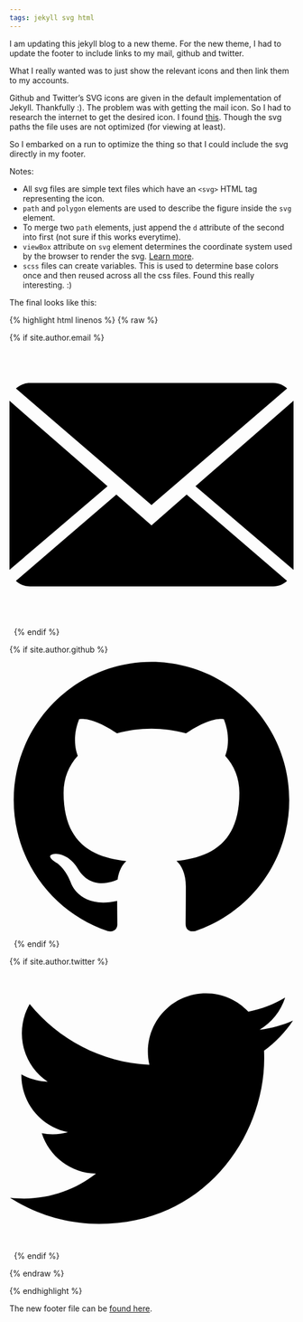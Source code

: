```yaml
---
tags: jekyll svg html
---
```


I am updating this jekyll blog to a new theme. For the new theme, I had to update the footer to include links to my mail, github and twitter.

What I really wanted was to just show the relevant icons and then link them to my accounts.

Github and Twitter’s SVG icons are given in the default implementation of Jekyll. Thankfully :).
The problem was with getting the mail icon.
So I had to research the internet to get the desired icon. I found [this](http://www.flaticon.com/free-icon/close-envelope_12194). Though the svg paths the file uses are not optimized (for viewing at least).

So I embarked on a run to optimize the thing so that I could include the svg directly in my footer.

Notes:

* All svg files are simple text files which have an `<svg>` HTML tag representing the icon.
* `path` and `polygon` elements are used to describe the figure inside the `svg` element.
* To merge two `path` elements, just append the `d` attribute of the second into first (not sure if this works everytime).
* `viewBox` attribute on `svg` element determines the coordinate system used by the browser to render the svg. [Learn more](https://developer.mozilla.org/en-US/docs/Web/SVG/Attribute/viewBox).
* `scss` files can create variables. This is used to determine base colors once and then reused across all the css files. Found this really interesting. :)

The final looks like this:

{% highlight html linenos %}
{% raw %}

{% if site.author.email %}
  <a href="mailto:{{ site.author.email }}">
    <span class="icon">
      <svg viewBox="0 0 14 14">
        <path d="M7,9L5.268,7.484l-4.952,4.245C0.496,11.896,0.739,12,1.007,12h11.986 c0.267,0,0.509-0.104,0.688-0.271L8.732,7.484L7,9z M13.684,2.271C13.504,2.103,13.262,2,12.993,2H1.007C0.74,2,0.498,2.104,0.318,2.273L7,8 L13.684,2.271z"/>
        <polygon points="0,2.878 0,11.186 4.833,7.079"/>
        <polygon points="9.167,7.079 14,11.186 14,2.875"/>
      </svg>
    </span>
  </a>&nbsp;
{% endif %}

{% if site.author.github %}
  <a href="https://github.com/{{ site.author.github }}">
    <span class="icon">
      <svg viewBox="0 0 16 16">
        <path d="M7.999,0.431c-4.285,0-7.76,3.474-7.76,7.761 c0,3.428,2.223,6.337,5.307,7.363c0.388,0.071,0.53-0.168,0.53-0.374c0-0.184-0.007-0.672-0.01-1.32 c-2.159,0.469-2.614-1.04-2.614-1.04c-0.353-0.896-0.862-1.135-0.862-1.135c-0.705-0.481,0.053-0.472,0.053-0.472 c0.779,0.055,1.189,0.8,1.189,0.8c0.692,1.186,1.816,0.843,2.258,0.645c0.071-0.502,0.271-0.843,0.493-1.037 C4.86,11.425,3.049,10.76,3.049,7.786c0-0.847,0.302-1.54,0.799-2.082C3.768,5.507,3.501,4.718,3.924,3.65 c0,0,0.652-0.209,2.134,0.796C6.677,4.273,7.34,4.187,8,4.184c0.659,0.003,1.323,0.089,1.943,0.261 c1.482-1.004,2.132-0.796,2.132-0.796c0.423,1.068,0.157,1.857,0.077,2.054c0.497,0.542,0.798,1.235,0.798,2.082 c0,2.981-1.814,3.637-3.543,3.829c0.279,0.24,0.527,0.713,0.527,1.437c0,1.037-0.01,1.874-0.01,2.129 c0,0.208,0.14,0.449,0.534,0.373c3.081-1.028,5.302-3.935,5.302-7.362C15.76,3.906,12.285,0.431,7.999,0.431z"/>
      </svg>
    </span>
  </a>&nbsp;
{% endif %}

{% if site.author.twitter %}
  <a href="https://twitter.com/{{ site.author.twitter }}">
    <span class="icon">
      <svg viewBox="0 0 16 16">
        <path d="M15.969,3.058c-0.586,0.26-1.217,0.436-1.878,0.515c0.675-0.405,1.194-1.045,1.438-1.809
        c-0.632,0.375-1.332,0.647-2.076,0.793c-0.596-0.636-1.446-1.033-2.387-1.033c-1.806,0-3.27,1.464-3.27,3.27 c0,0.256,0.029,0.506,0.085,0.745C5.163,5.404,2.753,4.102,1.14,2.124C0.859,2.607,0.698,3.168,0.698,3.767 c0,1.134,0.577,2.135,1.455,2.722C1.616,6.472,1.112,6.325,0.671,6.08c0,0.014,0,0.027,0,0.041c0,1.584,1.127,2.906,2.623,3.206 C3.02,9.402,2.731,9.442,2.433,9.442c-0.211,0-0.416-0.021-0.615-0.059c0.416,1.299,1.624,2.245,3.055,2.271 c-1.119,0.877-2.529,1.4-4.061,1.4c-0.264,0-0.524-0.015-0.78-0.046c1.447,0.928,3.166,1.469,5.013,1.469 c6.015,0,9.304-4.983,9.304-9.304c0-0.142-0.003-0.283-0.009-0.423C14.976,4.29,15.531,3.714,15.969,3.058z"/>
      </svg>
    </span>
  </a>&nbsp;
{% endif %}

{% endraw %}

{% endhighlight %}

The new footer file can be [found here](https://github.com/ayushgoel/ayushgoel.github.io/blob/master/_includes/footer.html).
